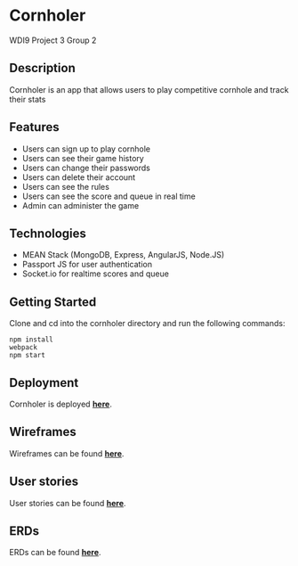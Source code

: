 
# Cornholer
WDI9 Project 3 Group 2

## Description
Cornholer is an app that allows users to play competitive cornhole and track their stats

## Features
- Users can sign up to play cornhole
- Users can see their game history
- Users can change their passwords
- Users can delete their account
- Users can see the rules
- Users can see the score and queue in real time
- Admin can administer the game

## Technologies
- MEAN Stack (MongoDB, Express, AngularJS, Node.JS)
- Passport JS for user authentication
- Socket.io for realtime scores and queue

## Getting Started
Clone and cd into the cornholer directory and run the following commands:

```shell
npm install
webpack
npm start
```

## Deployment
Cornholer is deployed [**here**](https://cornholer.herokuapp.com/).

## Wireframes
Wireframes can be found [**here**](https://wireframe.cc/kOlQoF).

## User stories
User stories can be found [**here**](https://trello.com/b/wSLbAx39/cornholer).

## ERDs
ERDs can be found [**here**](https://www.lucidchart.com/invitations/accept/971a37b1-200b-43c3-acad-e6689dff17b7).
